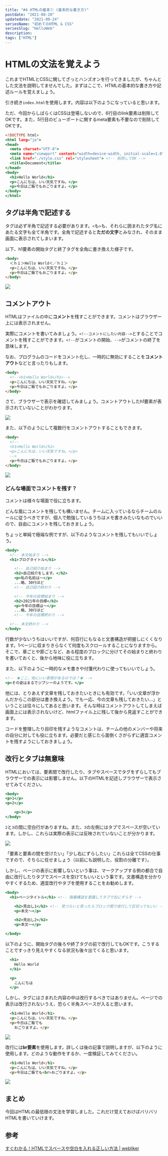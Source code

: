 ```yaml
---
title: "#4 HTMLの基本① (基本的な書き方)"
postdate: "2021-08-20"
updatedate: "2021-09-24"
seriesName: "初めてのHTML & CSS"
seriesSlug: "HelloWeb"
description: 
tags: ["HTML"]
---
```


# HTMLの文法を覚えよう

これまでHTMLとCSSに関してざっとハンズオンを行ってきましたが、ちゃんとした文法を説明してませんでした。まずはここで、HTMLの基本的な書き方や記述ルールを覚えましょう。

引き続き`index.html`を使用します。内容は以下のようになっていると思います。

ただ、今回からしばらくはCSSは登場しないので、6行目のlink要素は削除してOKです。また、5行目のビューポートに関するmeta要素も不要なので削除してOKです。

```html{6}:title=index.html
<!DOCTYPE html>
<html lang="ja">
<head>
  <meta charset="UTF-8">
  <meta name="viewport" content="width=device-width, initial-scale=1.0"> <!-- 削除してOK -->
  <link href="./style.css" rel="stylesheet"> <!-- 削除してOK -->
  <title>Document</title>
</head>
<body>
  <h1>Hello World</h1>
  <p>こんにちは、いい天気ですね。</p>
  <p>今日はご飯でもおごりますよ。</p>
</body>
</html>
```

## タグは半角で記述する

タグは必ず半角で記述する必要があります。`<`も`>`も、それらに囲まれたタグ名にあたる文字も全て半角です。全角で記述すると**ただの文字**とみなされ、そのまま画面に表示されてしまいます。

以下、h1要素の開始タグと終了タグを全角に書き換えた様子です。

```html
<body>
  ＜ｈ１＞Hello World＜／ｈ１＞
  <p>こんにちは、いい天気ですね。</p>
  <p>今日はご飯でもおごりますよ。</p>
</body>
```

<img src="./images/image01.png" />

## コメントアウト

HTMLはファイルの中に**コメント**を残すことができます。コメントはブラウザー上には表示されません。

実際にコメントを書いてみましょう。`<!--コメントにしたい内容-->`とすることでコメントを残すことができます。`<!--`がコメントの開始、`-->`がコメントの終了を意味します。

なお、プログラムのコードをコメント化し、一時的に無効にすることを**コメントアウト**などと言ったりもします。

```html
<body>
  <!--<h1>Hello World</h1>-->
  <p>こんにちは、いい天気ですね。</p>
  <p>今日はご飯でもおごりますよ。</p>
</body>
```

さて、ブラウザーで表示を確認してみましょう。コメントアウトしたh1要素が表示されていないことがわかります。

<img src="./images/image02.png" />

また、以下のようにして複数行をコメントアウトすることもできます。

```html
<body>
  <!--
  <h1>Hello World</h1>
  <p>こんにちは、いい天気ですね。</p>
  -->
  <p>今日はご飯でもおごりますよ。</p>
</body>
```

<img src="./images/image03.png" />

### どんな場面でコメントを残す？

コメントは様々な場面で役に立ちます。

どんな風にコメントを残しても構いません。チームに入っているならチームのルールに従うべきですが、個人で勉強しているうちはメモ書きみたいなものでいいので、自由にコメントを残しておきましょう。

ちょっと単純で極端な例ですが、以下のようなコメントを残してもいいでしょう。

```html:title=sample.html
<body>
  <!-- 本文始まり -->
  <h1>ブログタイトル</h1>

    <!-- 自己紹介始まり -->
    <h2>自己紹介をします。</h2>
    <p>私の名前は～</p>
    ...略、30行ほど
    <!-- 自己紹介終わり -->

    <!-- 今年の目標始まり -->
    <h2>2021年の目標</h2>
    <p>今年の目標は～</p>
    ...略、30行ほど
    <!-- 今年の目標終わり -->

  <!-- 本文終わり -->
</body>
```

行数が少ないうちはいいですが、何百行にもなると文書構造が把握しにくくなります。1ページに収まりきらなくて何度もスクロールすることになりますから。そこで、章ごとや節ごとなど、ある程度のブロックに分けてその始まりと終わりを書いておくと、後から地味に役に立ちます。

また、以下のように一時的なメモ書きや付箋代わりに使ってもいいでしょう。

```html:title=sample.html
<!-- ★ここ、他にいい表現があるのでは？★ -->
<p>その姿はまるでジプシーのようです。</p>
```

他には、とりあえず文章を残しておきたいときにも有効です。「いい文章が浮かんだからこの部分は書き換えよう。でも一応、今の文章も残しておきたい…」ということは往々にしてあると思います。そんな時はコメントアウトしてしまえば画面上には表示されないけど、htmlファイル上に残して後から見返すことができます。

コードを整理したり目印を残すようなコメントは、チームの他のメンバーや将来の自分に対しても役に立ちます。必要だと感じたら面倒くさがらずに適宜コメントを残すようにしておきましょう。

## 改行とタブは無意味

HTMLにおいては、要素間で改行したり、タブやスペースでタグをずらしてもブラウザーでの表示には影響しません。以下のHTMLを記述しブラウザーで表示させてみてください。

```html:title=sample.html
<body>
<p>1</p>
<p>2</p>

	<p>3</p>
</body>
```

`2`と`3`の間に空白行がありますね。また、`3`の左側にはタブでスペースが空いています。しかし、これらは実際の表示には反映されていないことが分かります。

<img src="./images/image04.png" />

「要素と要素の間を空けたい」「少し右にずらしたい」これらは全てCSSの仕事ですので、そちらに任せましょう（以前にも説明した、役割の分離です）。

しかし、ページの表示に影響しないという事は、マークアップする側の都合で自由に改行したりタブでスペースを空けてもいいという事です。文書構造を分かりやすくするため、適宜改行やタブを使用することをお勧めします。

```html:title=sample.html
<body>
  <h1>ページタイトル</h1> <!-- 階層構造を意識してタブで右にずらす -->

    <h2>見出し1</h2> <!-- 見づらいと思ったらブロック間で改行して区切ってもいい -->
    <p>本文～</p>

    <h2>見出し2</h2>
    <p>本文～</p>

</body>
```

以下のように、開始タグの後ろや終了タグの前で改行してもOKです。こうすることですっきり見えやすくなる状況も後々出てくると思います。

```html:title=sample.html
  <h1>
    Hello World
  </h1>

  <p>
    こんにちは
  </p>
```

しかし、タグにはさまれた内容の中は改行するべきではありません。ページでの表示は改行されないうえ、恐らく半角スペースが入ると思います。

```html
  <h1>Hello World</h1>
  <p>こんにちは、いい天気ですね。</p>
  <p>今日はご飯でも
    おごりますよ。</p>
```

<img src="./images/image05.png" />

改行には**br要素**を使用します。詳しくは後の記事で説明しますが、以下のように使用します。どのような動作をするか、一度検証してみてください。

```html
  <h1>Hello World</h1>
  <p>こんにちは、いい天気ですね。</p>
  <p>今日はご飯でも<br>おごりますよ。</p>
```

<img src="./images/image06.png" />

## まとめ

今回はHTMLの最低限の文法を学習しました。これだけ覚えておけばバリバリHTMLを書いていけます。

## 参考

[すぐわかる！HTMLでスペースや空白を入れる正しい方法 | webliker](https://webliker.info/03847/)



